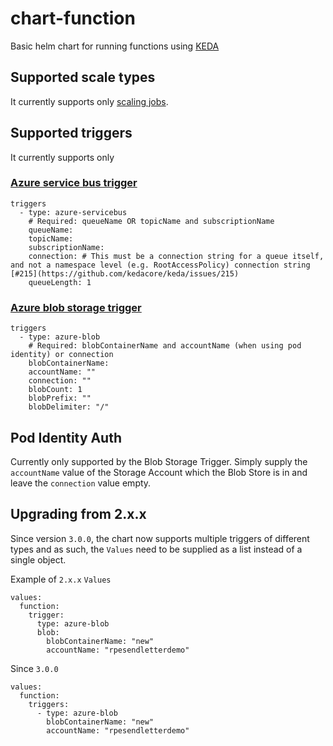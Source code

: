 # chart-function

Basic helm chart for running functions using [KEDA](https://keda.sh/)

## Supported scale types

It currently supports only [scaling jobs](https://keda.sh/docs/1.4/concepts/scaling-jobs/).

## Supported triggers

It currently supports only 
### [Azure service bus trigger](https://keda.sh/docs/1.4/scalers/azure-service-bus/)
```helmyaml
triggers
  - type: azure-servicebus 
    # Required: queueName OR topicName and subscriptionName
    queueName:
    topicName:
    subscriptionName:
    connection: # This must be a connection string for a queue itself, and not a namespace level (e.g. RootAccessPolicy) connection string [#215](https://github.com/kedacore/keda/issues/215)
    queueLength: 1
```
### [Azure blob storage trigger](https://keda.sh/docs/1.4/scalers/azure-storage-blob/)
```helmyaml
triggers
  - type: azure-blob
    # Required: blobContainerName and accountName (when using pod identity) or connection
    blobContainerName:
    accountName: ""
    connection: ""
    blobCount: 1
    blobPrefix: ""
    blobDelimiter: "/"
```

## Pod Identity Auth

Currently only supported by the Blob Storage Trigger. Simply supply the `accountName` value of the Storage Account which 
the Blob Store is in and leave the `connection` value empty.

## Upgrading from 2.x.x
Since version `3.0.0`, the chart now supports multiple triggers of different types and as such, the `Values` need to be 
supplied as a list instead of a single object.

Example of `2.x.x` `Values`
```helmyaml
values:
  function:
    trigger:
      type: azure-blob
      blob:
        blobContainerName: "new"
        accountName: "rpesendletterdemo"
```

Since `3.0.0`
```helmyaml
values:
  function:
    triggers:
      - type: azure-blob
        blobContainerName: "new"
        accountName: "rpesendletterdemo"
```